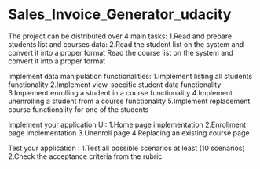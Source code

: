 # Sales_Invoice_Generator_udacity
The project can be distributed over 4 main tasks:
    1.Read and prepare students list and courses data:
    2.Read the student list on the system and convert it into a proper format
Read the course list on the system and convert it into a proper format

Implement data manipulation functionalities:
    1.Implement listing all students functionality
    2.Implement view-specific student data functionality
    3.Implement enrolling a student in a course functionality
    4.Implement unenrolling a student from a course functionality
    5.Implement replacement course functionality for one of the students
    
Implement your application UI:
    1.Home page implementation
    2.Enrollment page implementation
    3.Unenroll page
    4.Replacing an existing course page
    
Test your application :
    1.Test all possible scenarios at least (10 scenarios)
    2.Check the acceptance criteria from the rubric
